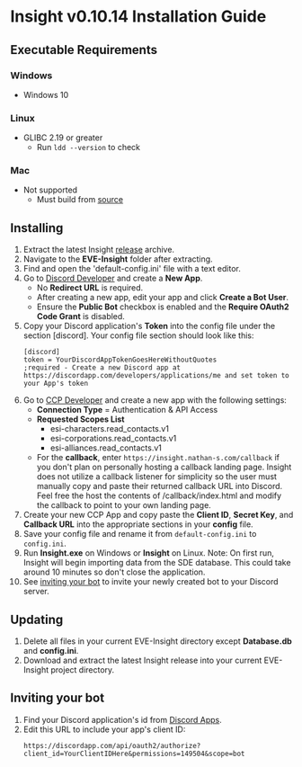 # Insight v0.10.14 Installation Guide

## Executable Requirements

### Windows
* Windows 10
### Linux
* GLIBC 2.19 or greater
    * Run ```ldd --version``` to check
### Mac
* Not supported
    * Must build from [source](https://github.com/Nathan-LS/Insight/wiki/Installation)

## Installing
1. Extract the latest Insight [release](https://github.com/Nathan-LS/Insight/releases) archive.
2. Navigate to the **EVE-Insight** folder after extracting.
3. Find and open the 'default-config.ini' file with a text editor.
4. Go to [Discord Developer](https://discordapp.com/developers/applications/me) and create a **New App**.
    * No **Redirect URL** is required.
    * After creating a new app, edit your app and click **Create a Bot User**.
    * Ensure the **Public Bot** checkbox is enabled and the **Require OAuth2 Code Grant** is disabled.
5. Copy your Discord application's **Token** into the config file under the section [discord]. Your config file section should look
like this:
    ```
    [discord]
    token = YourDiscordAppTokenGoesHereWithoutQuotes
    ;required - Create a new Discord app at https://discordapp.com/developers/applications/me and set token to your App's token
    ```
6. Go to [CCP Developer](https://developers.eveonline.com/applications/create) and create a new app with the following settings:
    * **Connection Type** = Authentication & API Access
    * **Requested Scopes List**
        * esi-characters.read_contacts.v1
        * esi-corporations.read_contacts.v1
        * esi-alliances.read_contacts.v1
    * For the **callback**, enter ```https://insight.nathan-s.com/callback``` if you don't plan on personally hosting a callback landing page.
    Insight does not utilize a callback listener for simplicity so the user must manually copy and paste their returned callback URL into Discord.
    Feel free the host the contents of /callback/index.html and modify the callback to point to your own landing page.
7. Create your new CCP App and copy paste the **Client ID**, **Secret Key**, and **Callback URL** into the appropriate sections in your **config** file.
8. Save your config file and rename it from ```default-config.ini``` to ```config.ini```.
9. Run **Insight.exe** on Windows or **Insight** on Linux.
Note: On first run, Insight will begin importing data from the SDE database. This could take around 10 minutes so don't close the application.
10. See [inviting your bot](#inviting-your-bot) to invite your newly created bot to your Discord server.

## Updating
1. Delete all files in your current EVE-Insight directory except **Database.db** and **config.ini**.
2. Download and extract the latest Insight release into your current EVE-Insight project directory.

## Inviting your bot
1. Find your Discord application's id from [Discord Apps](https://discordapp.com/developers/applications/me).
2. Edit this URL to include your app's client ID:
    ```
    https://discordapp.com/api/oauth2/authorize?client_id=YourClientIDHere&permissions=149504&scope=bot
    ```
